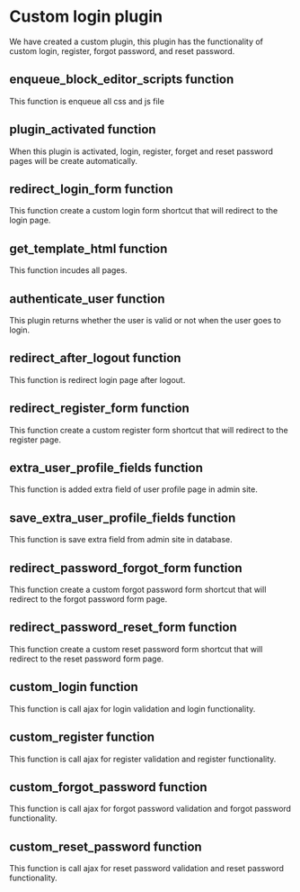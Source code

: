 
# Custom login plugin

We have created a custom plugin, this plugin has the functionality of custom login, register, forgot password, and reset password.




## enqueue_block_editor_scripts function

This function is enqueue all css and js file

## plugin_activated function

When this plugin is activated, login, register, forget and reset password pages will be create automatically.

## redirect_login_form function

This function create a custom login form shortcut that will redirect to the login page.

## get_template_html function 

This function incudes all pages.

## authenticate_user function 

This plugin returns whether the user is valid or not when the user goes to login.

## redirect_after_logout function 

This function is redirect login page after logout.

## redirect_register_form function 

This function create a custom register form shortcut that will redirect to the register page.

## extra_user_profile_fields function 

This function is added extra field of user profile page in admin site.

## save_extra_user_profile_fields function

This function is save extra field from admin site in database.

## redirect_password_forgot_form function

This function create a custom forgot password form shortcut that will redirect to the forgot password form page.

## redirect_password_reset_form function

This function create a custom reset password form shortcut that will redirect to the reset password form page.

## custom_login function

This function is call ajax for login validation and login functionality.

## custom_register function

This function is call ajax for register validation and register functionality.

## custom_forgot_password function

This function is call ajax for forgot password validation and forgot password functionality.

## custom_reset_password function

This function is call ajax for reset password validation and reset password functionality.